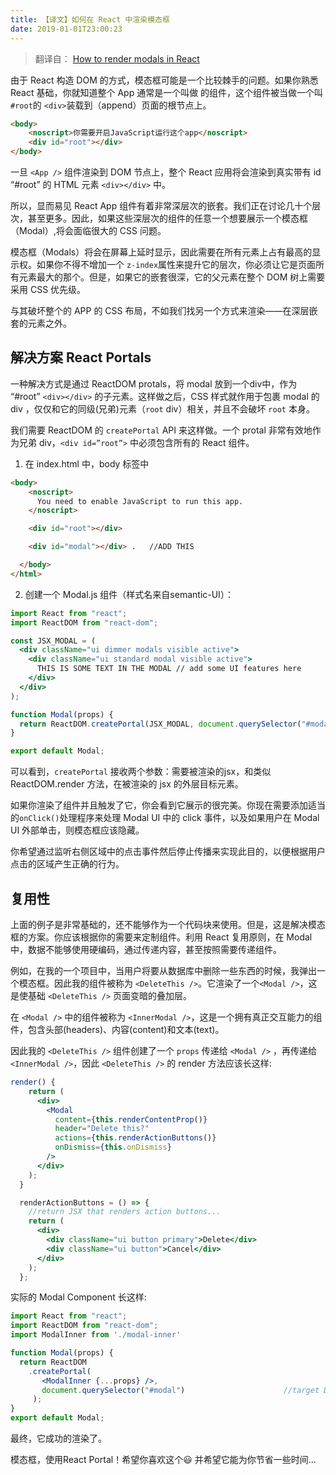 ```yaml
---
title: 【译文】如何在 React 中渲染模态框
date: 2019-01-01T23:00:23
---
```



> 翻译自： [How to render modals in React](https://medium.freecodecamp.org/how-to-render-modals-in-react-bbe9685e947e)

由于 React 构造 DOM 的方式，模态框可能是一个比较棘手的问题。如果你熟悉 React 基础，你就知道整个 App 通常是一个叫做 <App /> 的组件，这个组件被当做一个叫  `#root`的 `<div>`装载到（append）页面的根节点上。

```html
<body>
	<noscript>你需要开启JavaScript运行这个app</noscript>
	<div id="root"></div>
</body>
```

一旦 `<App />` 组件渲染到 DOM 节点上，整个 React 应用将会渲染到真实带有 id “#root” 的 HTML 元素 `<div></div>` 中。

所以，显而易见 React App 组件有着非常深层次的嵌套。我们正在讨论几十个层次，甚至更多。因此，如果这些深层次的组件的任意一个想要展示一个模态框（Modal）,将会面临很大的 CSS 问题。

模态框（Modals）将会在屏幕上延时显示，因此需要在所有元素上占有最高的显示权。如果你不得不增加一个 `z-index`属性来提升它的层次，你必须让它是页面所有元素最大的那个。但是，如果它的嵌套很深，它的父元素在整个 DOM 树上需要采用 CSS 优先级。

与其破坏整个的 APP 的 CSS 布局，不如我们找另一个方式来渲染——在深层嵌套的元素之外。

## 解决方案 React Portals
一种解决方式是通过 ReactDOM protals，将 modal 放到一个div中，作为 “#root” `<div></div>` 的子元素。这样做之后，CSS 样式就作用于包裹 modal 的 div ，仅仅和它的同级(兄弟)元素（`root` div）相关，并且不会破坏 `root` 本身。

我们需要 ReactDOM 的 `createPortal` API 来这样做。一个 protal  非常有效地作为兄弟 div，`<div id=”root”>` 中必须包含所有的 React 组件。

1. 在 index.html 中，body 标签中

```html
<body>
    <noscript>
      You need to enable JavaScript to run this app.
    </noscript>

    <div id="root"></div>

    <div id="modal"></div> .   //ADD THIS

  </body>
</html>
```

2. 创建一个 Modal.js 组件（样式名来自semantic-UI）：

```jsx
import React from "react";
import ReactDOM from "react-dom";

const JSX_MODAL = (
  <div className="ui dimmer modals visible active">
    <div className="ui standard modal visible active">
      THIS IS SOME TEXT IN THE MODAL // add some UI features here
    </div>
  </div>
);

function Modal(props) {
  return ReactDOM.createPortal(JSX_MODAL, document.querySelector("#modal"));
}

export default Modal;
```

可以看到，`createPortal` 接收两个参数：需要被渲染的jsx，和类似 ReactDOM.render 方法，在被渲染的 jsx 的外层目标元素。

如果你渲染了组件并且触发了它，你会看到它展示的很完美。你现在需要添加适当的`onClick()`处理程序来处理 Modal UI 中的 click 事件，以及如果用户在 Modal UI 外部单击，则模态框应该隐藏。

你希望通过监听右侧区域中的点击事件然后停止传播来实现此目的，以便根据用户点击的区域产生正确的行为。

## 复用性
上面的例子是非常基础的，还不能够作为一个代码块来使用。但是，这是解决模态框的方案。你应该根据你的需要来定制组件。利用 React 复用原则，在 Modal 中，数据不能够使用硬编码，通过传递内容，甚至按照需要传递组件。

例如，在我的一个项目中，当用户将要从数据库中删除一些东西的时候，我弹出一个模态框。因此我的组件被称为 `<DeleteThis />`。它渲染了一个`<Modal />`，这是使基础 `<DeleteThis />` 页面变暗的叠加层。

在 `<Modal />` 中的组件被称为 `<InnerModal />`，这是一个拥有真正交互能力的组件，包含头部(headers)、内容(content)和文本(text)。

因此我的 `<DeleteThis />` 组件创建了一个 `props` 传递给 `<Modal />` ，再传递给 `<InnerModal />`，因此 `<DeleteThis />` 的 render 方法应该长这样:

```jsx
render() {
    return (
      <div>
        <Modal
          content={this.renderContentProp()}
          header="Delete this?"
          actions={this.renderActionButtons()}
          onDismiss={this.onDismiss}
        />
      </div>
    );
  }

  renderActionButtons = () => {
    //return JSX that renders action buttons...
    return (
      <div>
        <div className="ui button primary">Delete</div>
        <div className="ui button">Cancel</div>
      </div>
    );
  };
```

实际的 Modal Component 长这样:

```jsx
import React from "react";
import ReactDOM from "react-dom";
import ModalInner from './modal-inner'

function Modal(props) {
  return ReactDOM
    .createPortal(
       <ModalInner {...props} />,
       document.querySelector("#modal")                      //target DOM element
     );
}
export default Modal;
```

最终，它成功的渲染了。

模态框，使用React Portal！希望你喜欢这个😃 并希望它能为你节省一些时间…